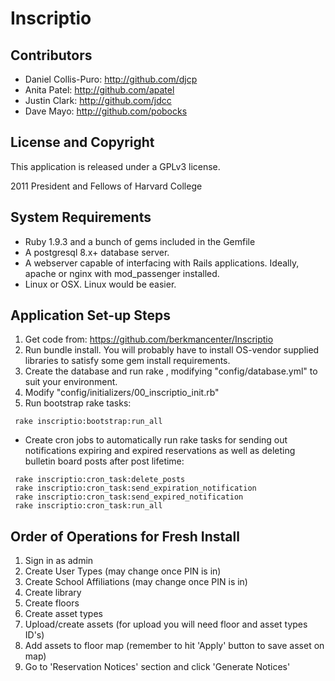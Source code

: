 # Inscriptio

## Contributors

* Daniel Collis-Puro: http://github.com/djcp
* Anita Patel: http://github.com/apatel
* Justin Clark: http://github.com/jdcc
* Dave Mayo: http://github.com/pobocks

## License and Copyright

This application is released under a GPLv3 license.

2011 President and Fellows of Harvard College

## System Requirements

* Ruby 1.9.3 and a bunch of gems included in the Gemfile
* A postgresql 8.x+ database server.
* A webserver capable of interfacing with Rails applications. Ideally, apache or nginx with mod_passenger installed.
* Linux or OSX. Linux would be easier.

## Application Set-up Steps

1. Get code from: https://github.com/berkmancenter/Inscriptio
2. Run bundle install. You will probably have to install OS-vendor supplied libraries to satisfy some gem install requirements.
3. Create the database and run rake , modifying "config/database.yml" to suit your environment.
4. Modify "config/initializers/00_inscriptio_init.rb"
5. Run bootstrap rake tasks:

```Shell
 rake inscriptio:bootstrap:run_all
```

* Create cron jobs to automatically run rake tasks for sending out notifications expiring and expired reservations as well as deleting bulletin board posts after post lifetime:

```Shell
 rake inscriptio:cron_task:delete_posts
 rake inscriptio:cron_task:send_expiration_notification
 rake inscriptio:cron_task:send_expired_notification
 rake inscriptio:cron_task:run_all
```

## Order of Operations for Fresh Install

1. Sign in as admin
2. Create User Types (may change once PIN is in)
3. Create School Affiliations (may change once PIN is in)
4. Create library
5. Create floors
6. Create asset types
7. Upload/create assets (for upload you will need floor and asset types ID's)
8. Add assets to floor map (remember to hit 'Apply' button to save asset on map)
9. Go to 'Reservation Notices' section and click 'Generate Notices'
